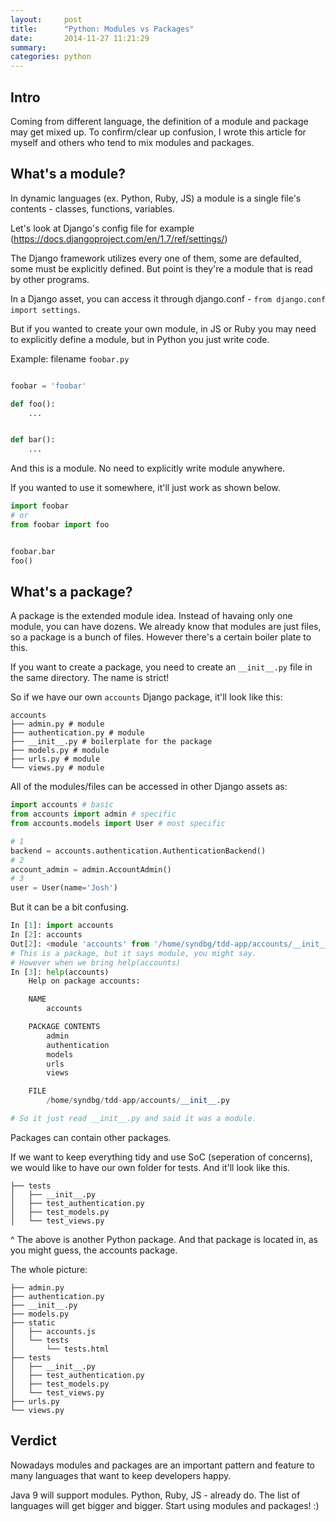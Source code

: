 ```yaml
---
layout:     post
title:      "Python: Modules vs Packages"
date:       2014-11-27 11:21:29
summary:
categories: python
---
```


## Intro

Coming from different language, the definition of a module and package may get mixed up. To confirm/clear up confusion, I wrote this article for myself and others who tend to mix modules and packages.



## What's a module?

In dynamic languages (ex. Python, Ruby, JS) a module is a single file's contents - classes, functions, variables.


Let's look at Django's config file for example (https://docs.djangoproject.com/en/1.7/ref/settings/)

The Django framework utilizes every one of them, some are defaulted, some must be explicitly defined. But point is they're a module that is read by other programs.

In a Django asset, you can access it through django.conf - `from django.conf import settings`.

But if you wanted to create your own module, in JS or Ruby you may need to explicitly define a module, but in Python you just write code.


Example: filename `foobar.py`
```python

foobar = 'foobar'

def foo():
    ...


def bar():
    ...
```

And this is a module. No need to explicitly write module anywhere.

If you wanted to use it somewhere, it'll just work as shown below.

```python
import foobar
# or
from foobar import foo


foobar.bar
foo()
```



## What's a package?

A package is the extended module idea. Instead of havaing only one module, you can have dozens. We already know that modules are just files, so a package is a bunch of files. However there's a certain boiler plate to this.

If you want to create a package, you need to create an `__init__.py` file in the same directory. The name is strict!


So if we have our own `accounts` Django package, it'll look like this:
```
accounts
├── admin.py # module
├── authentication.py # module
├── __init__.py # boilerplate for the package
├── models.py # module
├── urls.py # module
└── views.py # module
```


All of the modules/files can be accessed in other Django assets as:

```python
import accounts # basic
from accounts import admin # specific
from accounts.models import User # most specific

# 1
backend = accounts.authentication.AuthenticationBackend()
# 2
account_admin = admin.AccountAdmin()
# 3
user = User(name='Josh')
```

But it can be a bit confusing.

```python
In [1]: import accounts
In [2]: accounts
Out[2]: <module 'accounts' from '/home/syndbg/tdd-app/accounts/__init__.py'>
# This is a package, but it says module, you might say.
# However when we bring help(accounts)
In [3]: help(accounts)
    Help on package accounts:

    NAME
        accounts

    PACKAGE CONTENTS
        admin
        authentication
        models
        urls
        views

    FILE
        /home/syndbg/tdd-app/accounts/__init__.py

# So it just read __init__.py and said it was a module.
```

Packages can contain other packages.

If we want to keep everything tidy and use SoC (seperation of concerns), we would like to have our own folder for tests. And it'll look like this.

```
├── tests
│   ├── __init__.py
│   ├── test_authentication.py
│   ├── test_models.py
│   └── test_views.py

```

^ The above is another Python package. And that package is located in, as you might guess, the accounts package.

The whole picture:

```
├── admin.py
├── authentication.py
├── __init__.py
├── models.py
├── static
│   ├── accounts.js
│   └── tests
│       └── tests.html
├── tests
│   ├── __init__.py
│   ├── test_authentication.py
│   ├── test_models.py
│   └── test_views.py
├── urls.py
└── views.py
```

## Verdict

Nowadays modules and packages are an important pattern and feature to many languages that want to keep developers happy.

Java 9 will support modules. Python, Ruby, JS - already do. The list of languages will get bigger and bigger. Start using modules and packages! :)
